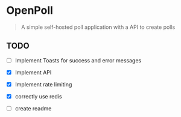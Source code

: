 # OpenPoll

> A simple self-hosted poll application with a API to create polls


## TODO

- [ ] Implement Toasts for success and error messages 
- [x] Implement API
- [x] Implement rate limiting
- [x] correctly use redis
- [ ] create readme



